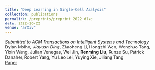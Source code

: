 ```yaml
---
title: "Deep Learning in Single-Cell Analysis"
collection: publications
permalink: /preprints/preprint_2022_dlsc
date: 2022-10-22
venue: "arXiv"
---
```

*Submitted to ACM Transactions on Intelligent Systems and Technology*\
Dylan Molho<sup>*</sup>, Jiayuan Ding<sup>*</sup>, Zhaoheng Li, Hongzhi Wen, Wenzhuo Tang, Yixin Wang, Julian Venegas, Wei Jin, **Renming Liu**, Runze Su, Patrick Danaher, Robert Yang, Yu Leo Lei, Yuying Xie, Jiliang Tang\
[Paper](https://arxiv.org/abs/2210.12385)
